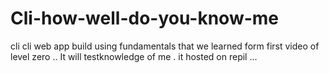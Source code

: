 # Cli-how-well-do-you-know-me
cli
cli web app build using fundamentals that we learned form first video of level zero .. 
It will testknowledge of me . it hosted on repil ...
